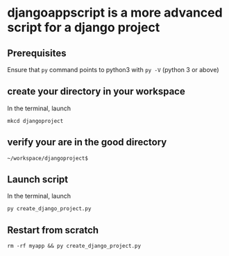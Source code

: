 # djangoappscript is a more advanced script for a django project

## Prerequisites

Ensure that `py` command points to python3 with `py -V` (python 3 or above)

## create your directory in your workspace

In the terminal, launch

```shell
mkcd djangoproject
```

## verify your are in the good directory

```
~/workspace/djangoproject$
```

## Launch script

In the terminal, launch

```shell
py create_django_project.py
```

## Restart from scratch

```shell
rm -rf myapp && py create_django_project.py
```
